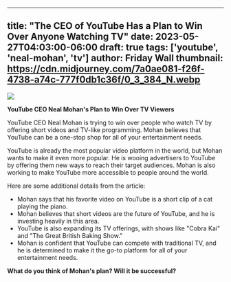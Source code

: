 
---
title: "The CEO of YouTube Has a Plan to Win Over Anyone Watching TV"
date: 2023-05-27T04:03:00-06:00
draft: true
tags: ['youtube', 'neal-mohan', 'tv']
author: Friday Wall
thumbnail:  https://cdn.midjourney.com/7a0ae081-f26f-4738-a74c-777f0db1c36f/0_3_384_N.webp
---

![]( https://cdn.midjourney.com/7a0ae081-f26f-4738-a74c-777f0db1c36f/0_3.webp)


**YouTube CEO Neal Mohan's Plan to Win Over TV Viewers**

YouTube CEO Neal Mohan is trying to win over people who watch TV by offering short videos and TV-like programming. Mohan believes that YouTube can be a one-stop shop for all of your entertainment needs.

YouTube is already the most popular video platform in the world, but Mohan wants to make it even more popular. He is wooing advertisers to YouTube by offering them new ways to reach their target audiences. Mohan is also working to make YouTube more accessible to people around the world.

Here are some additional details from the article:

* Mohan says that his favorite video on YouTube is a short clip of a cat playing the piano.
* Mohan believes that short videos are the future of YouTube, and he is investing heavily in this area.
* YouTube is also expanding its TV offerings, with shows like "Cobra Kai" and "The Great British Baking Show."
* Mohan is confident that YouTube can compete with traditional TV, and he is determined to make it the go-to platform for all of your entertainment needs.

**What do you think of Mohan's plan? Will it be successful?**


            